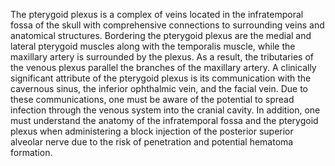 The pterygoid plexus is a complex of veins located in the infratemporal fossa of the skull with comprehensive connections to surrounding veins and anatomical structures. Bordering the pterygoid plexus are the medial and lateral pterygoid muscles along with the temporalis muscle, while the maxillary artery is surrounded by the plexus. As a result, the tributaries of the venous plexus parallel the branches of the maxillary artery. A clinically significant attribute of the pterygoid plexus is its communication with the cavernous sinus, the inferior ophthalmic vein, and the facial vein. Due to these communications, one must be aware of the potential to spread infection through the venous system into the cranial cavity. In addition, one must understand the anatomy of the infratemporal fossa and the pterygoid plexus when administering a block injection of the posterior superior alveolar nerve due to the risk of penetration and potential hematoma formation.